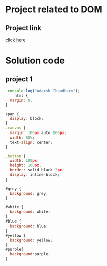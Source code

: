 # Project related to DOM

## Project link
[click here](https://stackblitz.com/edit/dom-project-chaiaurcode-q63sfs?file=1-colorChanger%2Findex.html)

# Solution code


## project 1
```javascript
 console.log("Adarsh Chaudhary");
    html {
  margin: 0;
}

span {
  display: block;
}
.canvas {
  margin: 100px auto 100px;
  width: 80%;
  text-align: center;
}

.button {
  width: 100px;
  height: 100px;
  border: solid black 2px;
  display: inline-block;
}

#grey {
  background: grey;
}

#white {
  background: white;
}
#blue {
  background: blue;
}
#yellow {
  background: yellow;
}
#purple{
  background:purple;
}
```